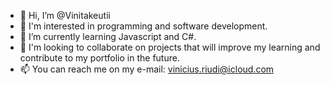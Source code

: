- 👋 Hi, I’m @Vinitakeutii
- 👀 I'm interested in programming and software development.
- 🌱 I’m currently learning Javascript and C#.
- 💞️ I'm looking to collaborate on projects that will improve my learning and contribute to my portfolio in the future.
- 📫 You can reach me on my e-mail: vinicius.riudi@icloud.com

<!---
Vinitakeutii/Vinitakeutii is a ✨ special ✨ repository because its `README.md` (this file) appears on your GitHub profile.
You can click the Preview link to take a look at your changes.
--->
